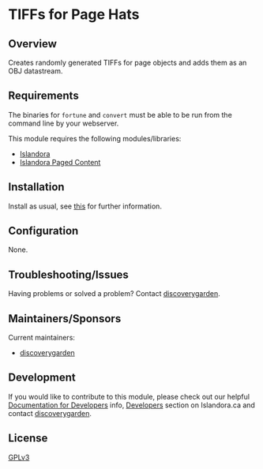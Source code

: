 # TIFFs for Page Hats

## Overview

Creates randomly generated TIFFs for page objects and adds them as an OBJ
datastream.

## Requirements

The binaries for `fortune` and `convert` must be able to be run from the
command line by your webserver.

This module requires the following modules/libraries:

* [Islandora](https://github.com/Islandora/islandora)
* [Islandora Paged Content](https://github.com/Islandora/islandora_paged_content)

## Installation

Install as usual, see [this](https://drupal.org/documentation/install/modules-themes/modules-7) for further information.

## Configuration

None.

## Troubleshooting/Issues

Having problems or solved a problem? Contact [discoverygarden](http://support.discoverygarden.ca).

## Maintainers/Sponsors

Current maintainers:

* [discoverygarden](http://www.discoverygarden.ca)

## Development

If you would like to contribute to this module, please check out our helpful
[Documentation for Developers](https://github.com/Islandora/islandora/wiki#wiki-documentation-for-developers)
info, [Developers](http://islandora.ca/developers) section on Islandora.ca and
contact [discoverygarden](http://support.discoverygarden.ca).

## License

[GPLv3](http://www.gnu.org/licenses/gpl-3.0.txt)
